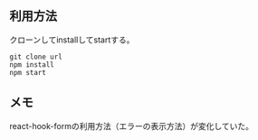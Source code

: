 ## 利用方法

クローンしてinstallしてstartする。

```
git clone url
npm install
npm start
```

## メモ

react-hook-formの利用方法（エラーの表示方法）が変化していた。